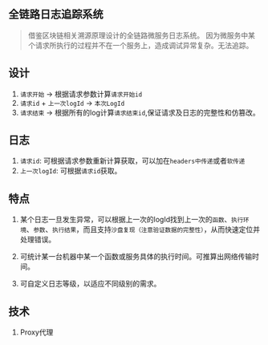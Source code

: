 ## 全链路日志追踪系统
> 借鉴区块链相关溯源原理设计的全链路微服务日志系统。
> 因为微服务中某个请求所执行的过程并不在一个服务上，造成调试异常复杂。无法追踪。

## 设计

1. `请求开始` -> 根据请求参数计算`请求开始id`
2. `请求id` + `上一次logId` -> `本次LogId`
3. `请求结束` -> 根据所有的log计算`请求结束id`,保证请求及日志的完整性和仿篡改。

## 日志

1. `请求id`: 可根据请求参数重新计算获取，可以加在`headers中传递`或者`软传递`
2. `上一次logId`: 可根据`请求id`获取。

## 特点

1. 某个日志一旦发生异常，可以根据上一次的logId找到上一次的`函数`、`执行环境`、`参数`、`执行结果`，而且支持`沙盘复现（注意验证数据的完整性）`，从而快速定位并处理错误。

2. 可统计某一台机器中某一个函数或服务具体的执行时间。可推算出网络传输时间。

3. 可自定义日志等级，以适应不同级别的需求。

## 技术

1. Proxy代理
